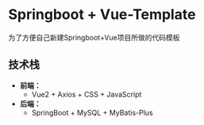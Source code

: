 # Springboot + Vue-Template
为了方便自己新建Springboot+Vue项目所做的代码模板
## 技术栈
- **前端：**
  - Vue2 + Axios + CSS + JavaScript
- **后端：**
  - SpringBoot + MySQL + MyBatis-Plus 
